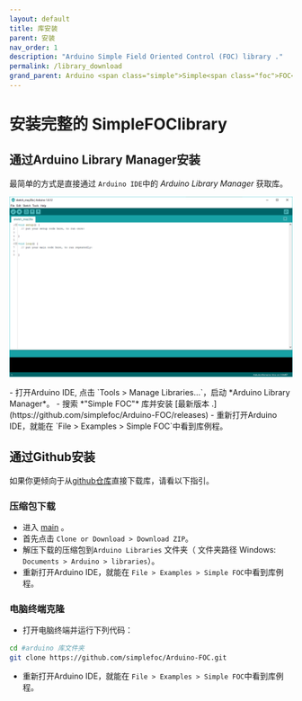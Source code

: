 ```yaml
---
layout: default
title: 库安装
parent: 安装
nav_order: 1
description: "Arduino Simple Field Oriented Control (FOC) library ."
permalink: /library_download
grand_parent: Arduino <span class="simple">Simple<span class="foc">FOC</span>library</span>
---
```


# 安装完整的 SimpleFOClibrary </span>

## <i class="fa fa-desktop"></i> 通过Arduino Library Manager安装
最简单的方式是直接通过 `Arduino IDE`中的 *Arduino Library Manager* 获取库。
<p><img src="extras/Images/alm.gif" class="width80"></p>  
- 打开Arduino IDE, 点击 `Tools > Manage Libraries...`，启动  *Arduino Library Manager*。
- 搜索 *"Simple FOC"* 库并安装 [最新版本 <i class="fa fa-tag"></i>.](https://github.com/simplefoc/Arduino-FOC/releases)
- 重新打开Arduino IDE，就能在 `File > Examples > Simple FOC`中看到库例程。

## <i class="fa fa-github"></i> 通过Github安装
如果你更倾向于从[github仓库](https://github.com/simplefoc/Arduino-FOC)直接下载库，请看以下指引。

### <i class="fa fa-download"></i> 压缩包下载
- 进入 [<i class="fa fa-code-fork"></i> main](https://github.com/simplefoc/Arduino-FOC) 。
- 首先点击 `Clone or Download > Download ZIP`。
- 解压下载的压缩包到`Arduino Libraries` 文件夹（ 文件夹路径 Windows: `Documents > Arduino > libraries`）。 
- 重新打开Arduino IDE，就能在 `File > Examples > Simple FOC`中看到库例程。

### <i class="fa fa-terminal"></i> 电脑终端克隆
- 打开电脑终端并运行下列代码：
```sh  
cd #arduino 库文件夹
git clone https://github.com/simplefoc/Arduino-FOC.git
```
- 重新打开Arduino IDE，就能在 `File > Examples > Simple FOC`中看到库例程。
